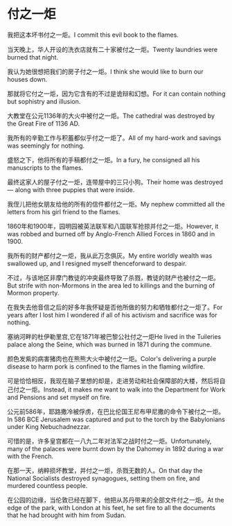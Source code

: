 # 付之一炬

<p><span class="chinese">我把这本坏书付之一炬。</span><span class="english">I commit this evil book to the flames.</span></p>

<p><span class="chinese">当天晚上，华人开设的洗衣店就有二十家被付之一炬。</span><span class="english">Twenty laundries were burned that night.</span></p>

<p><span class="chinese">我认为她很想把我们的房子付之一炬。</span><span class="english">I think she would like to burn our houses down.</span></p>

<p><span class="chinese">那就将它付之一炬，因为它含有的不过是诡辩和幻想。</span><span class="english">For it can contain nothing but sophistry and illusion.</span></p>

<p><span class="chinese">大教堂在公元1136年的大火中被付之一炬。</span><span class="english">The cathedral was destroyed by the Great Fire of 1136 AD.</span></p>

<p><span class="chinese">我所有的辛勤工作与积蓄都似乎付之一炬了。</span><span class="english">All of my hard-work and savings was seemingly for nothing.</span></p>

<p><span class="chinese">盛怒之下，他将所有的手稿都付之一炬。</span><span class="english">In a fury, he consigned all his manuscripts to the flames.</span></p>

<p><span class="chinese">最终这家人的屋子付之一炬，连带屋中的三只小狗。</span><span class="english">Their home was destroyed — along with three puppies that were inside.</span></p>

<p><span class="chinese">我侄儿把他女朋友给他的所有的信件都付之一炬。</span><span class="english">My nephew committed all the letters from his girl friend to the flames.</span></p>

<p><span class="chinese">1860年和1900年，园明园被英法联军和八国联军抢掠并付之一炬。</span><span class="english">However, it was robbed and burned off by Anglo-French Allied Forces in 1860 and in 1900.</span></p>

<p><span class="chinese">我所有的财产都付之一炬，我从此万念俱灰。</span><span class="english">My entire worldly wealth was swallowed up, and I resigned myself thenceforward to despair.</span></p>

<p><span class="chinese">不过，与该地区非摩门教徒的冲突最终导致了杀戮，教徒的财产也被付之一炬。</span><span class="english">But strife with non-Mormons in the area led to killings and the burning of Mormon property.</span></p>

<p><span class="chinese">在我失去他音信之后的好多年我怀疑是否他所做的努力和牺牲都付之一炬了。</span><span class="english">For years after I lost him I wondered if all of his activism and sacrifice was for nothing.</span></p>

<p><span class="chinese">塞纳河畔的杜伊勒里宫,它在1871年被巴黎公社付之一炬</span><span class="english">He lived in the Tuileries palace along the Seine, which was burned in 1871 during the commune.</span></p>

<p><span class="chinese">颜色发紫的病害猪肉也在熊熊大火中被付之一炬。</span><span class="english">Color's delivering a purple disease to harm pork is confined to the flames in the flaming wildfire.</span></p>

<p><span class="chinese">可是恰恰相反，我现在脑子里想的却是，走进劳动和社会保障部的大楼，然后将自己付之一炬。</span><span class="english">Instead, it makes me want to walk into the Department for Work and Pensions and set myself on fire.</span></p>

<p><span class="chinese">公元前586年，耶路撒冷被俘虏，在巴比伦国王尼布甲尼撒的命令下被付之一炬。</span><span class="english">In 586 BCE Jerusalem was captured and put to the torch by the Babylonians under King Nebuchadnezzar.</span></p>

<p><span class="chinese">可惜的是，许多皇宫都在一八九二年对法军之战时付之一炬。</span><span class="english">Unfortunately, many of the palaces were burnt down by the Dahomey in 1892 during a war with the French.</span></p>

<p><span class="chinese">在那一天，纳粹损坏教堂，并付之一炬，杀戮无数的人。</span><span class="english">On that day the National Socialists destroyed synagogues, setting them on fire, and murdered countless people.</span></p>

<p><span class="chinese">在公园的边缘，当伦敦已经在脚下，他把从苏丹带来的全部文件付之一炬。</span><span class="english">At the edge of the park, with London at his feet, he set fire to all the documents that he had brought with him from Sudan.</span></p>

